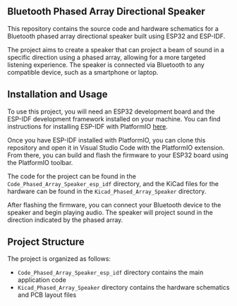 ## Bluetooth Phased Array Directional Speaker

This repository contains the source code and hardware schematics for a Bluetooth phased array directional speaker built using ESP32 and ESP-IDF.

The project aims to create a speaker that can project a beam of sound in a specific direction using a phased array, allowing for a more targeted listening experience. The speaker is connected via Bluetooth to any compatible device, such as a smartphone or laptop.

## Installation and Usage

To use this project, you will need an ESP32 development board and the ESP-IDF development framework installed on your machine. You can find instructions for installing ESP-IDF with PlatformIO [here](https://docs.platformio.org/en/latest/plus/debugging.html#advanced-configuration).

Once you have ESP-IDF installed with PlatformIO, you can clone this repository and open it in Visual Studio Code with the PlatformIO extension. From there, you can build and flash the firmware to your ESP32 board using the PlatformIO toolbar.

The code for the project can be found in the `Code_Phased_Array_Speaker_esp_idf` directory, and the KiCad files for the hardware can be found in the `Kicad_Phased_Array_Speaker` directory.

After flashing the firmware, you can connect your Bluetooth device to the speaker and begin playing audio. The speaker will project sound in the direction indicated by the phased array.

## Project Structure

The project is organized as follows:

- `Code_Phased_Array_Speaker_esp_idf` directory contains the main application code
- `Kicad_Phased_Array_Speaker` directory contains the hardware schematics and PCB layout files

